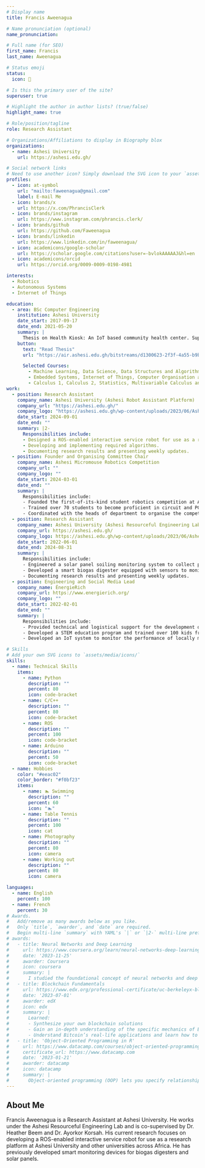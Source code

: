 ```yaml
---
# Display name
title: Francis Aweenagua

# Name pronunciation (optional)
name_pronunciation:

# Full name (for SEO)
first_name: Francis
last_name: Aweenagua

# Status emoji
status:
  icon: 🤖

# Is this the primary user of the site?
superuser: true

# Highlight the author in author lists? (true/false)
highlight_name: true

# Role/position/tagline
role: Research Assistant

# Organizations/Affiliations to display in Biography blox
organizations:
  - name: Ashesi University
    url: https://ashesi.edu.gh/

# Social network links
# Need to use another icon? Simply download the SVG icon to your `assets/media/icons/` folder.
profiles:
  - icon: at-symbol
    url: "mailto:faweenagua@gmail.com"
    label: E-mail Me
  - icon: brands/x
    url: https://x.com/PhrancisClerk
  - icon: brands/instagram
    url: https://www.instagram.com/phrancis.clerk/
  - icon: brands/github
    url: https://github.com/Faweenagua
  - icon: brands/linkedin
    url: https://www.linkedin.com/in/faweenagua/
  - icon: academicons/google-scholar
    url: https://scholar.google.com/citations?user=-bvlokAAAAAJ&hl=en
  - icon: academicons/orcid
    url: https://orcid.org/0009-0009-0198-4981

interests:
  - Robotics
  - Autonomous Systems
  - Internet of Things

education:
  - area: BSc Computer Engineering
    institution: Ashesi University
    date_start: 2017-09-17
    date_end: 2021-05-20
    summary: |
      Thesis on Health Kiosk: An IoT based community health center. Supervised by [Mr. Francis Gatsi](https://www.linkedin.com/in/francis-a-gatsi-247b3914/).
    button:
      text: "Read Thesis"
      url: "https://air.ashesi.edu.gh/bitstreams/d1300623-2f3f-4a55-b9b0-850b70472510/download"

      Selected Courses:
        - Machine Learning, Data Science, Data Structures and Algorithms, Control Systems,
        - Embedded Systems, Internet of Things, Computer Organisation and Architecture, System Dynamics,
        - Calculus 1, Calculus 2, Statistics, Multivariable Calculus and Linear Algebra, Differential Equations and Numerical Methods
work:
  - position: Research Assistant
    company_name: Ashesi University (Ashesi Robot Assistant Platform)
    company_url: "https://ashesi.edu.gh/"
    company_logo: "https://ashesi.edu.gh/wp-content/uploads/2023/06/Ashesi_University_Logo.webp"
    date_start: 2024-09-01
    date_end: ""
    summary: |2-
      Responsibilities include:
      - Designed a ROS-enabled interactive service robot for use as a research platform.
      - Developing and implementing required algorithms.
      - Documenting research results and presenting weekly updates.
  - position: Founder and Organising Committee Chair
    company_name: Ashesi Micromouse Robotics Competition
    company_url: ""
    company_logo: ""
    date_start: 2024-03-01
    date_end: ""
    summary: |
      Responsibilities include:
      - Founded the first-of-its-kind student robotics competition at Ashesi University.
      - Trained over 70 students to become proficient in circuit and PCB design, robot design, and algorithms.
      - Coordinated with the heads of department to organise the competition.
  - position: Research Assistant
    company_name: Ashesi University (Ashesi Resourceful Engineering Lab)
    company_url: https://ashesi.edu.gh/
    company_logo: https://ashesi.edu.gh/wp-content/uploads/2023/06/Ashesi_University_Logo.webp
    date_start: 2022-06-01
    date_end: 2024-08-31
    summary: |
      Responsibilities include:
      - Engineered a solar panel soiling monitoring system to collect performance data from mounted solar panels and environmental conditions.
      - Developed a smart biogas digester equipped with sensors to monitor digester conditions. 
      - Documenting research results and presenting weekly updates.
  - position: Engineering and Social Media Lead
    company_name: ÉnergieRich
    company_url: https://www.energierich.org/
    company_logo: ""
    date_start: 2022-02-01
    date_end: ""
    summary: |
      Responsibilities include:
      - Provided technical and logistical support for the development of locally manufactured solar panels.
      - Developed a STEM education program and trained over 100 kids from underprivileged communities.
      - Developed an IoT system to monitor the performance of locally manufactured solar panels.

# Skills
# Add your own SVG icons to `assets/media/icons/`
skills:
  - name: Technical Skills
    items:
      - name: Python
        description: ""
        percent: 80
        icon: code-bracket
      - name: C/C++
        description: ""
        percent: 80
        icon: code-bracket
      - name: ROS
        description: ""
        percent: 100
        icon: code-bracket
      - name: Arduino
        description: ""
        percent: 50
        icon: code-bracket
  - name: Hobbies
    color: "#eeac02"
    color_border: "#f0bf23"
    items:
      - name: 🏊 Swimming
        description: ""
        percent: 60
        icon: "🏊"
      - name: Table Tennis
        description: ""
        percent: 100
        icon: cat
      - name: Photography
        description: ""
        percent: 80
        icon: camera
      - name: Working out
        description: ""
        percent: 80
        icon: camera

languages:
  - name: English
    percent: 100
  - name: French
    percent: 30
# Awards.
#   Add/remove as many awards below as you like.
#   Only `title`, `awarder`, and `date` are required.
#   Begin multi-line `summary` with YAML's `|` or `|2-` multi-line prefix and indent 2 spaces below.
# awards:
#   - title: Neural Networks and Deep Learning
#     url: https://www.coursera.org/learn/neural-networks-deep-learning
#     date: '2023-11-25'
#     awarder: Coursera
#     icon: coursera
#     summary: |
#       I studied the foundational concept of neural networks and deep learning. By the end, I was familiar with the significant technological trends driving the rise of deep learning; build, train, and apply fully connected deep neural networks; implement efficient (vectorized) neural networks; identify key parameters in a neural network’s architecture; and apply deep learning to your own applications.
#   - title: Blockchain Fundamentals
#     url: https://www.edx.org/professional-certificate/uc-berkeleyx-blockchain-fundamentals
#     date: '2023-07-01'
#     awarder: edX
#     icon: edx
#     summary: |
#       Learned:
#       - Synthesize your own blockchain solutions
#       - Gain an in-depth understanding of the specific mechanics of Bitcoin
#       - Understand Bitcoin’s real-life applications and learn how to attack and destroy Bitcoin, Ethereum, smart contracts and Dapps, and alternatives to Bitcoin’s Proof-of-Work consensus algorithm
#   - title: 'Object-Oriented Programming in R'
#     url: https://www.datacamp.com/courses/object-oriented-programming-with-s3-and-r6-in-r
#     certificate_url: https://www.datacamp.com
#     date: '2023-01-21'
#     awarder: datacamp
#     icon: datacamp
#     summary: |
#       Object-oriented programming (OOP) lets you specify relationships between functions and the objects that they can act on, helping you manage complexity in your code. This is an intermediate level course, providing an introduction to OOP, using the S3 and R6 systems. S3 is a great day-to-day R programming tool that simplifies some of the functions that you write. R6 is especially useful for industry-specific analyses, working with web APIs, and building GUIs.
---
```


## About Me

Francis Aweenagua is a Research Assistant at Ashesi University. He works under the Ashesi Resourceful Engineering Lab and is co-supervised by Dr. Heather Beem and Dr. Ayorkor Korsah. His current research focuses on developing a ROS-enabled interactive service robot for use as a research platform at Ashesi University and other universities across Africa. He has previously developed smart monitoring devices for biogas digesters and solar panels.
